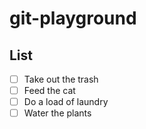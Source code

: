 # git-playground

## List

- [ ] Take out the trash
- [ ] Feed the cat
- [ ] Do a load of laundry
- [ ] Water the plants
